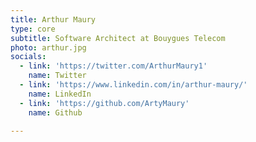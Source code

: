 ```yaml
---
title: Arthur Maury
type: core
subtitle: Software Architect at Bouygues Telecom
photo: arthur.jpg
socials:
  - link: 'https://twitter.com/ArthurMaury1'
    name: Twitter
  - link: 'https://www.linkedin.com/in/arthur-maury/'
    name: LinkedIn
  - link: 'https://github.com/ArtyMaury'
    name: Github

---
```


